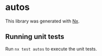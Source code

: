 # autos

This library was generated with [Nx](https://nx.dev).

## Running unit tests

Run `nx test autos` to execute the unit tests.
